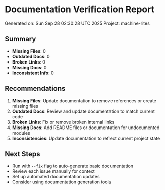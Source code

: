 # Documentation Verification Report

Generated on: Sun Sep 28 02:30:28 UTC 2025
Project: machine-rites

## Summary

- **Missing Files**: 0
- **Outdated Docs**: 0
- **Broken Links**: 0
- **Missing Docs**: 0
- **Inconsistent Info**: 0

## Recommendations

1. **Missing Files**: Update documentation to remove references or create missing files
2. **Outdated Docs**: Review and update documentation to match current code
3. **Broken Links**: Fix or remove broken internal links
4. **Missing Docs**: Add README files or documentation for undocumented modules
5. **Inconsistencies**: Update documentation to reflect current project state

## Next Steps

- Run with `--fix` flag to auto-generate basic documentation
- Review each issue manually for context
- Set up automated documentation updates
- Consider using documentation generation tools
